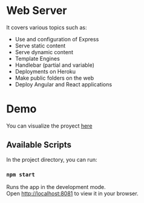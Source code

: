 # Web Server 

It covers various topics such as:
- Use and configuration of Express
- Serve static content
- Serve dynamic content
- Template Engines
- Handlebar (partial and variable)
- Deployments on Heroku
- Make public folders on the web
- Deploy Angular and React applications

# Demo
You can visualize the proyect [here](https://webserverudemy.herokuapp.com/)

## Available Scripts

In the project directory, you can run:

### `npm start`

Runs the app in the development mode.\
Open [http://localhost:8081](http://localhost:8081) to view it in your browser.


